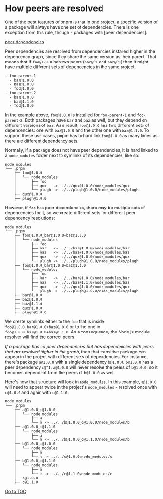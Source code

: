 
# How peers are resolved


One of the best features of pnpm is that in one project, a specific version of a
package will always have one set of dependencies. There is one exception from
this rule, though - packages with [peer dependencies].

[peer dependencies](https://docs.npmjs.com/files/package.json#peerdependencies) 

Peer dependencies are resolved from dependencies installed higher in the
dependency graph, since they share the same version as their parent. That means
that if `foo@1.0.0` has two peers (`bar@^1` and `baz@^1`) then it might have
multiple different sets of dependencies in the same project.

```text
- foo-parent-1
  - bar@1.0.0
  - baz@1.0.0
  - foo@1.0.0
- foo-parent-2
  - bar@1.0.0
  - baz@1.1.0
  - foo@1.0.0
```

In the example above, `foo@1.0.0` is installed for `foo-parent-1` and
`foo-parent-2`. Both packages have `bar` and `baz` as well, but they depend on
different versions of `baz`. As a result, `foo@1.0.0` has two different sets of
dependencies: one with `baz@1.0.0` and the other one with `baz@1.1.0`. To
support these use cases, pnpm has to hard link `foo@1.0.0` as many times as
there are different dependency sets.

Normally, if a package does not have peer dependencies, it is hard linked to a
`node_modules` folder next to symlinks of its dependencies, like so:

```text
node_modules
└── .pnpm
    ├── foo@1.0.0
    │   └── node_modules
    │       ├── foo
    │       ├── qux   -> ../../qux@1.0.0/node_modules/qux
    │       └── plugh -> ../../plugh@1.0.0/node_modules/plugh
    ├── qux@1.0.0
    ├── plugh@1.0.0
```

However, if `foo` has peer dependencies, there may be multiple sets of
dependencies for it, so we create different sets for different peer dependency
resolutions:

```text
node_modules
└── .pnpm
    ├── foo@1.0.0_bar@1.0.0+baz@1.0.0
    │   └── node_modules
    │       ├── foo
    │       ├── bar   -> ../../bar@1.0.0/node_modules/bar
    │       ├── baz   -> ../../baz@1.0.0/node_modules/baz
    │       ├── qux   -> ../../qux@1.0.0/node_modules/qux
    │       └── plugh -> ../../plugh@1.0.0/node_modules/plugh
    ├── foo@1.0.0_bar@1.0.0+baz@1.1.0
    │   └── node_modules
    │       ├── foo
    │       ├── bar   -> ../../bar@1.0.0/node_modules/bar
    │       ├── baz   -> ../../baz@1.1.0/node_modules/baz
    │       ├── qux   -> ../../qux@1.0.0/node_modules/qux
    │       └── plugh -> ../../plugh@1.0.0/node_modules/plugh
    ├── bar@1.0.0
    ├── baz@1.0.0
    ├── baz@1.1.0
    ├── qux@1.0.0
    ├── plugh@1.0.0
```

We create symlinks either to the `foo` that is inside
`foo@1.0.0_bar@1.0.0+baz@1.0.0` or to the one in
`foo@1.0.0_bar@1.0.0+baz@1.1.0`.
As a consequence, the Node.js module resolver will find the correct peers.

*If a package has no peer dependencies but has dependencies with peers that are
resolved higher in the graph*, then that transitive package can appear in the
project with different sets of dependencies. For instance, there's package
`a@1.0.0` with a single dependency `b@1.0.0`. `b@1.0.0` has a peer dependency
`c@^1`. `a@1.0.0` will never resolve the peers of `b@1.0.0`, so it becomes
dependent from the peers of `b@1.0.0` as well.

Here's how that structure will look in `node_modules`. In this example,
`a@1.0.0` will need to appear twice in the project's `node_modules` - resolved
once with `c@1.0.0` and again with `c@1.1.0`.

```text
node_modules
└── .pnpm
    ├── a@1.0.0_c@1.0.0
    │   └── node_modules
    │       ├── a
    │       └── b -> ../../b@1.0.0_c@1.0.0/node_modules/b
    ├── a@1.0.0_c@1.1.0
    │   └── node_modules
    │       ├── a
    │       └── b -> ../../b@1.0.0_c@1.1.0/node_modules/b
    ├── b@1.0.0_c@1.0.0
    │   └── node_modules
    │       ├── b
    │       └── c -> ../../c@1.0.0/node_modules/c
    ├── b@1.0.0_c@1.1.0
    │   └── node_modules
    │       ├── b
    │       └── c -> ../../c@1.1.0/node_modules/c
    ├── c@1.0.0
    ├── c@1.1.0
```
<span style="float: footnote;"><a href="./index.html#toc">Go to TOC</a></span>
